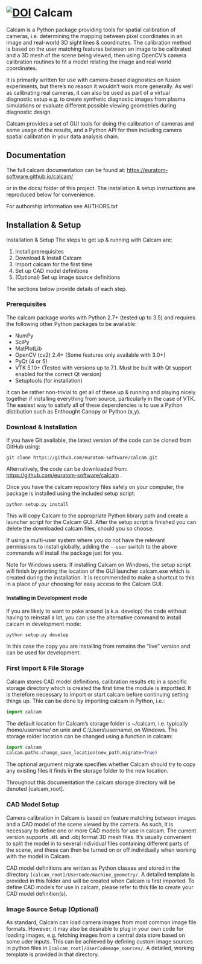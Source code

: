 [![DOI](https://zenodo.org/badge/92296352.svg)](https://zenodo.org/badge/latestdoi/92296352)
Calcam 
======
Calcam is a Python package providing tools for spatial calibration of cameras, i.e. determining the mapping between pixel coordinates in an image and real-world 3D sight lines & coordinates. The calibration method is based on the user matching features between an image to be calibrated and a 3D mesh of the scene being viewed, then using OpenCV’s camera calibration routines to fit a model relating the image and real world coordinates.

It is primarily written for use with camera-based diagnostics on fusion experiments, but there’s no reason it wouldn’t work more generally. As well as calibrating real cameras, it can also be used as part of a virtual diagnostic setup e.g. to create synthetic diagnostic images from plasma simulations or evaluate different possible viewing geometries during diagnostic design. 

Calcam provides a set of GUI tools for doing the calibration of cameras and some usage of the results, and a Python API for then including camera spatial calibration in your data analysis chain.

Documentation
--------------
The full calcam documentation can be found at: https://euratom-software.github.io/calcam/

or in the docs/ folder of this project. The installation & setup instructions are reproduced below for convenience.

For authorship information see AUTHORS.txt

Installation & Setup
--------------------
Installation & Setup
The steps to get up & running with Calcam are:

1. Install prerequisites
2. Download & Install Calcam
3. Import calcam for the first time
4. Set up CAD model definitions
5. (Optional) Set up image source definitions

The sections below provide details of each step.

### Prerequisites
The calcam package works with Python 2.7+ (tested up to 3.5) and requires the following other Python packages to be available:

* NumPy
* SciPy
* MatPlotLib
* OpenCV (cv2) 2.4+ (Some features only available with 3.0+)
* PyQt (4 or 5)
* VTK 5.10+ (Tested with versions up to 7.1. Must be built with Qt support enabled for the correct Qt version)
* Setuptools (for installation)

It can be rather non-trivial to get all of these up & running and playing nicely together if installing everything from source, particularly in the case of VTK. The easiest way to satisfy all of these dependencies is to use a Python distibution such as Enthought Canopy or Python (x,y).

### Download & Installation
If you have Git available, the latest version of the code can be cloned from GitHub using:

```git clone https://github.com/euratom-software/calcam.git```

Alternatively, the code can be downloaded from: https://github.com/euratom-software/calcam .

Once you have the calcam repository files safely on your computer, the package is installed using the included setup script:

```python setup.py install```

This will copy Calcam to the appropriate Python library path and create a launcher script for the Calcam GUI. After the setup script is finished you can delete the downloaded calcam files, should you so choose.

If using a multi-user system where you do not have the relevant permissions to install globally, adding the ```--user``` switch to the above commands will install the package just for you.

Note for Windows users: If installing Calcam on Windows, the setup script will finish by printing the location of the GUI launcher calcam.exe which is created during the installation. It is recommended to make a shortcut to this in a place of your choosing for easy access to the Calcam GUI.

#### Installing in Development mode
If you are likely to want to poke around (a.k.a. develop) the code without having to reinstall a lot, you can use the alternative command to install calcam in development mode:

```python setup.py develop```

In this case the copy you are installing from remains the “live” version and can be used for development.

### First Import & File Storage
Calcam stores CAD model definitions, calibration results etc in a specific storage directory which is created the first time the module is importted. It is therefore necessary to import or start calcam before continuing setting things up. Thie can be done by importing calcam in Python, i.e.:
```python
import calcam
```
The default location for Calcam’s storage folder is ~/calcam, i.e. typically /home/username/ on unix and C:\Users\username\ on Windows. The storage rolder location can be changed using a function in calcam:
```python
import calcam
calcam.paths.change_save_location(new_path,migrate=True)
```
The optional argument migrate specifies whether Calcam should try to copy any existing files it finds in the storage folder to the new location.

Throughout this documentation the calcam storage directory will be denoted [calcam_root].

### CAD Model Setup
Camera calibration in Calcam is based on feature matching between images and a CAD model of the scene viewed by the camera. As such, it is necessary to define one or more CAD models for use in calcam. The current version supports .stl. and .obj format 3D mesh files. It’s usually convenient to split the model in to several individual files containing different parts of the scene, and these can then be turned on or off individually when working with the model in Calcam.

CAD model definitions are written as Python classes and stored in the directory ```[calcam_root]/UserCode/machine_geometry/```. A detailed template is provided in this folder and will be created when Calcam is first imported. To define CAD models for use in calcam, please refer to this file to create your CAD model definition(s).

### Image Source Setup (Optional)
As standard, Calcam can load camera images from most common image file formats. However, it may also be desirable to plug in your own code for loading images, e.g. fetching images from a central data store based on some uder inputs. This can be achieved by defining custom image sources in python files in ```[calcam_root]/UserCodemage_sources/```. A detailed, working template is provided in that directory.
